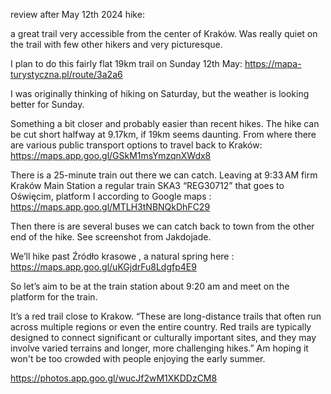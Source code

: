 review after May 12th 2024 hike:

a great trail very accessible from the center of Kraków. Was really quiet on the trail with few other hikers and very picturesque.


I plan to do this fairly flat 19km trail on Sunday 12th May: https://mapa-turystyczna.pl/route/3a2a6

I was originally thinking of hiking on Saturday, but the weather is looking better for Sunday.

Something a bit closer and probably easier than recent hikes. The hike can be cut short halfway at 9.17km, if 19km seems daunting. From where there are various public transport options to travel back to Kraków: https://maps.app.goo.gl/GSkM1msYmzqnXWdx8

There is a 25-minute train out there we can catch. Leaving at 9:33 AM firm Kraków Main Station a regular train SKA3 “REG30712”  that goes to Oświęcim, platform I according to Google maps : https://maps.app.goo.gl/MTLH3tNBNQkDhFC29

Then there is are several buses we can catch back to town from the other end of the hike. See screenshot from Jakdojade.

We’ll hike past Źródło krasowe , a natural spring here : https://maps.app.goo.gl/uKGjdrFu8Ldgfp4E9

So let’s aim to be at the train station about 9:20 am and meet on the platform for the train.

It’s a red trail close to Krakow. “These are long-distance trails that often run across multiple regions or even the entire country. Red trails are typically designed to connect significant or culturally important sites, and they may involve varied terrains and longer, more challenging hikes.” Am hoping it won't be too crowded with people enjoying the early summer.

https://photos.app.goo.gl/wucJf2wM1XKDDzCM8